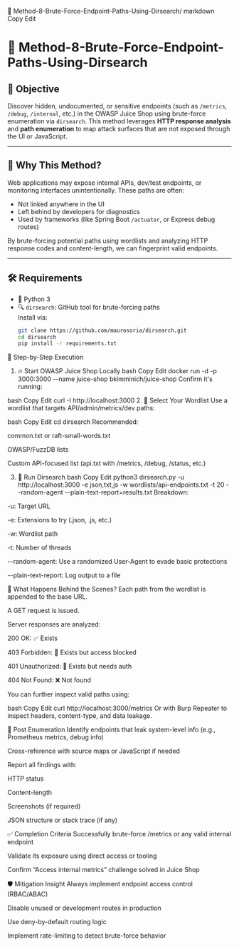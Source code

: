📁 Method-8-Brute-Force-Endpoint-Paths-Using-Dirsearch/
markdown
Copy
Edit
# 🚨 Method-8-Brute-Force-Endpoint-Paths-Using-Dirsearch

## 🎯 Objective
Discover hidden, undocumented, or sensitive endpoints (such as `/metrics`, `/debug`, `/internal`, etc.) in the OWASP Juice Shop using brute-force enumeration via `dirsearch`. This method leverages **HTTP response analysis** and **path enumeration** to map attack surfaces that are not exposed through the UI or JavaScript.

---

## 🧪 Why This Method?

Web applications may expose internal APIs, dev/test endpoints, or monitoring interfaces unintentionally. These paths are often:
- Not linked anywhere in the UI
- Left behind by developers for diagnostics
- Used by frameworks (like Spring Boot `/actuator`, or Express debug routes)

By brute-forcing potential paths using wordlists and analyzing HTTP response codes and content-length, we can fingerprint valid endpoints.

---

## 🛠️ Requirements

- 🐍 Python 3
- 🔍 `dirsearch`: GitHub tool for brute-forcing paths  
  Install via:
  ```bash
  git clone https://github.com/maurosoria/dirsearch.git
  cd dirsearch
  pip install -r requirements.txt
🧰 Step-by-Step Execution
1. 🔥 Start OWASP Juice Shop Locally
bash
Copy
Edit
docker run -d -p 3000:3000 --name juice-shop bkimminich/juice-shop
Confirm it's running:

bash
Copy
Edit
curl -I http://localhost:3000
2. 📂 Select Your Wordlist
Use a wordlist that targets API/admin/metrics/dev paths:

bash
Copy
Edit
cd dirsearch
Recommended:

common.txt or raft-small-words.txt

OWASP/FuzzDB lists

Custom API-focused list (api.txt with /metrics, /debug, /status, etc.)

3. 🚀 Run Dirsearch
bash
Copy
Edit
python3 dirsearch.py -u http://localhost:3000 -e json,txt,js -w wordlists/api-endpoints.txt -t 20 --random-agent --plain-text-report=results.txt
Breakdown:

-u: Target URL

-e: Extensions to try (.json, .js, etc.)

-w: Wordlist path

-t: Number of threads

--random-agent: Use a randomized User-Agent to evade basic protections

--plain-text-report: Log output to a file

🧠 What Happens Behind the Scenes?
Each path from the wordlist is appended to the base URL.

A GET request is issued.

Server responses are analyzed:

200 OK: ✅ Exists

403 Forbidden: 🚫 Exists but access blocked

401 Unauthorized: 🔐 Exists but needs auth

404 Not Found: ❌ Not found

You can further inspect valid paths using:

bash
Copy
Edit
curl http://localhost:3000/metrics
Or with Burp Repeater to inspect headers, content-type, and data leakage.

🔎 Post Enumeration
Identify endpoints that leak system-level info (e.g., Prometheus metrics, debug info)

Cross-reference with source maps or JavaScript if needed

Report all findings with:

HTTP status

Content-length

Screenshots (if required)

JSON structure or stack trace (if any)

✅ Completion Criteria
Successfully brute-force /metrics or any valid internal endpoint

Validate its exposure using direct access or tooling

Confirm “Access internal metrics” challenge solved in Juice Shop

🛡️ Mitigation Insight
Always implement endpoint access control (RBAC/ABAC)

Disable unused or development routes in production

Use deny-by-default routing logic

Implement rate-limiting to detect brute-force behavior

